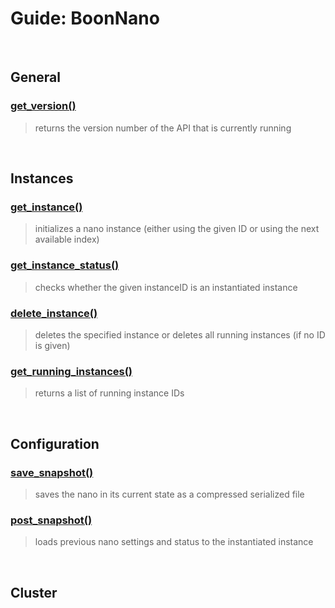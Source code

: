 # Guide: BoonNano
<br/>

## General
### [get_version()](../Functions/get_version.md)
>returns the version number of the API that is currently running

<br/>

## Instances
### [get_instance()](../Functions/get_instance.md)
>initializes a nano instance (either using the given ID or using the next available index)

### [get_instance_status()](../Functions/get_instance_status.md)
>checks whether the given instanceID is an instantiated instance

### [delete_instance()](../Functions/delete_instance.md)
>deletes the specified instance or deletes all running instances (if no ID is given)

### [get_running_instances()](../Functions/get_running_instances.md)
>returns a list of running instance IDs

<br/>

## Configuration
### [save_snapshot()](../Functions/save_snapshot.md)
>saves the nano in its current state as a compressed serialized file

### [post_snapshot()](../Functions/post_snapshot.md)
>loads previous nano settings and status to the instantiated instance

<br/>

## Cluster
